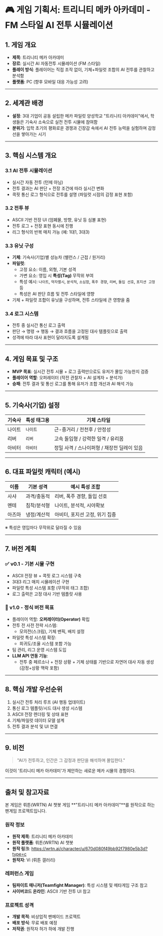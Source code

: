 # 🎮 게임 기획서: 트리니티 메카 아카데미 - FM 스타일 AI 전투 시뮬레이션

## 1. 게임 개요
- **제목**: 트리니티 메카 아카데미
- **장르**: 실시간 AI 자동전투 시뮬레이션 (FM 스타일)
- **플레이 방식**: 플레이어는 직접 조작 없이, 기체+파일럿 조합의 AI 전투를 관찰하고 분석함
- **플랫폼**: PC (향후 모바일 대응 가능성 고려)

---

## 2. 세계관 배경
- **설정**: 3대 기업이 공동 설립한 메카 파일럿 양성학교 "트리니티 아카데미"에서, 학생들은 기숙사 소속으로 실전 전투 시뮬에 참여함
- **분위기**: 입학 초기의 평화로운 경쟁과 긴장감 속에서 AI 전투 능력을 실험하며 감정선을 쌓아가는 시기

---

## 3. 핵심 시스템 개요

### 3.1 AI 전투 시뮬레이션
- 실시간 자동 전투 (턴제 아님)
- 전투 결과는 AI 판단 + 전장 조건에 따라 실시간 변화
- 콕핏 통신 로그 형식으로 전투를 설명 (파일럿 시점의 감정 표현 포함)

### 3.2 전투 뷰
- ASCII 기반 전장 UI (엄폐물, 방향, 유닛 등 심볼 표현)
- 전투 로그 + 전장 표현 동시에 진행
- 리그 형식의 반복 매치 가능 (예: 1대1, 3대3)

### 3.3 유닛 구성
- **기체**: 기숙사(기업)별 성능차 (밸런스 / 근접 / 원거리)
- **파일럿**:
  - 고정 요소: 이름, 외형, 기본 성격
  - 가변 요소: 영입 시 **특성(Tag)** 무작위 부여
  - 특성 예시: `나이트`, `약자멸시`, `분석적`, `소심함`, `폭주 경향`, `리버`, `돌입 선호`, `포지션 고정` 등
  - 특성은 AI 판단 흐름 및 전투 스타일에 영향
- 기체 + 파일럿 조합이 유닛을 구성하며, 전투 스타일에 큰 영향을 줌

### 3.4 로그 시스템
- 전투 중 실시간 통신 로그 출력
- 판단 → 명령 → 행동 → 결과 흐름을 고정된 대사 템플릿으로 출력
- 성격에 따라 대사 표현이 달라지도록 설계됨

---

## 4. 게임 목표 및 구조
- **MVP 목표**: 실시간 전투 시뮬 + 로그 출력만으로도 유저가 몰입 가능한지 검증
- **플레이어 역할**: 오퍼레이터 (작전 관찰자 + AI 설계자 + 분석가)
- **승패**: 전투 결과 및 통신 로그를 통해 유저가 조합 개선과 AI 해석 가능

---

## 5. 기숙사(기업) 설정

| 기숙사 | 특성 태그용 | 기체 스타일 |
|--------|--------------|----------------|
| 나이트 | `나이트` | 근-중거리 / 전천후 / 안정성 |
| 리버 | `리버` | 고속 돌입형 / 강력한 일격 / 유리몸 |
| 아비터 | `아비터` | 정밀 사격 / 스나이퍼형 / 재장전 딜레이 있음 |

---

## 6. 대표 파일럿 캐릭터 (예시)

| 이름 | 기본 성격 | 예시 특성 조합 |
|------|-------------|------------------|
| 사샤 | 과격/충동적 | 리버, 폭주 경향, 돌입 선호 |
| 멘테 | 침착/분석형 | 나이트, 분석적, 시야확보 |
| 아즈마 | 냉정/계산적 | 아비터, 포지션 고정, 위기 집중 |

※ 특성은 영입마다 무작위로 달라질 수 있음

---

## 7. 버전 계획

### ✅ v0.1 - 기본 시뮬 구현
- ASCII 전장 뷰 + 콕핏 로그 시스템 구축
- 3대3 리그 매치 시뮬레이션 구현
- 파일럿 특성 시스템 포함 (무작위 태그 조합)
- 로그 출력은 고정 대사 기반 템플릿 사용

### 🔮 v1.0 - 정식 버전 목표
- 플레이어 역할: **오퍼레이터(Operator)** 확립
- 전투 전 사전 전략 시스템:
  - 모의전(스크림), 기체 밴픽, 배치 설정
- 파일럿 특성 시스템 확장:
  - 희귀도/조율 시스템 포함 가능
- 팀 관리, 리그 운영 시스템 도입
- **LLM API 연동 기능**:
  - 전투 중 페르소나 + 전장 상황 + 기체 상태를 기반으로 자연어 대사 자동 생성 (감정+상황 맥락 포함)

---

## 8. 핵심 개발 우선순위
1. 실시간 전투 처리 루프 (AI 행동 업데이트)
2. 통신 로그 템플릿/시드 대사 생성 시스템
3. ASCII 전장 렌더링 및 상태 표현
4. 기체/파일럿 데이터 모델 설계
5. 전투 결과 분석 및 UI 연결

---

## 9. 비전
> "AI가 전투하고, 인간은 그 감정과 판단을 해석하며 몰입한다."

이것이 '트리니티 메카 아카데미'가 제안하는 새로운 메카 시뮬의 경험이다.

---

## 출처 및 참고자료

본 게임은 뤼튼(WRTN) AI 챗봇 게임 **"트리니티 메카 아카데미"**를 원작으로 하는 팬게임 프로젝트입니다.

### 원작 정보
- **원작 제목**: 트리니티 메카 아카데미
- **원작 플랫폼**: 뤼튼(WRTN) AI 챗봇
- **원작 링크**: https://wrtn.ai/character/u/670d080f49bb92f7980e5b3d?type=c
- **원작자**: Vi (뤼튼 갤러리)

### 레퍼런스 게임
- **팀파이트 매니저(Teamfight Manager)**: 특성 시스템 및 메타게임 구조 참고
- **사이버코드 온라인**: ASCII 기반 전투 UI 참고

### 프로젝트 성격
- **개발 목적**: 비상업적 팬메이드 프로젝트  
- **배포 방식**: 무료 배포 예정
- **저작권**: 원작자 허가 하에 개발 진행
